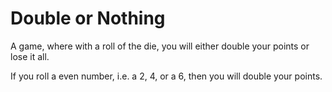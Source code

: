 # Double or Nothing

A game, where with a roll of the die, you will either double your points or lose
it all.

If you roll a even number, i.e. a 2, 4, or a 6, then you will double your points.
